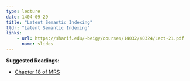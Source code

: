 ```yaml
---
type: lecture
date: 1404-09-29
title: "Latent Semantic Indexing"
tldr: "Latent Semantic Indexing"
links: 
    - url: https://sharif.edu/~beigy/courses/14032/40324/Lect-21.pdf
      name: slides
---
```


**Suggested Readings:**
- [Chapter 18 of MRS](https://nlp.stanford.edu/IR-book/pdf/18lsi.pdf)

